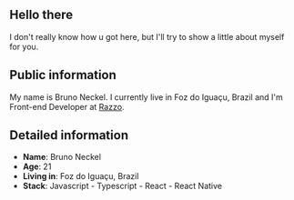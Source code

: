 ## Hello there

I don't really know how u got here, but I'll try to show a little about myself for you.

## Public information

My name is Bruno Neckel. I currently live in Foz do Iguaçu, Brazil and I'm Front-end Developer at [Razzo](https://razzo.tech/).

## Detailed information

* **Name**: Bruno Neckel
* **Age**: 21
* **Living in**: Foz do Iguaçu, Brazil
* **Stack**: Javascript - Typescript - React - React Native
